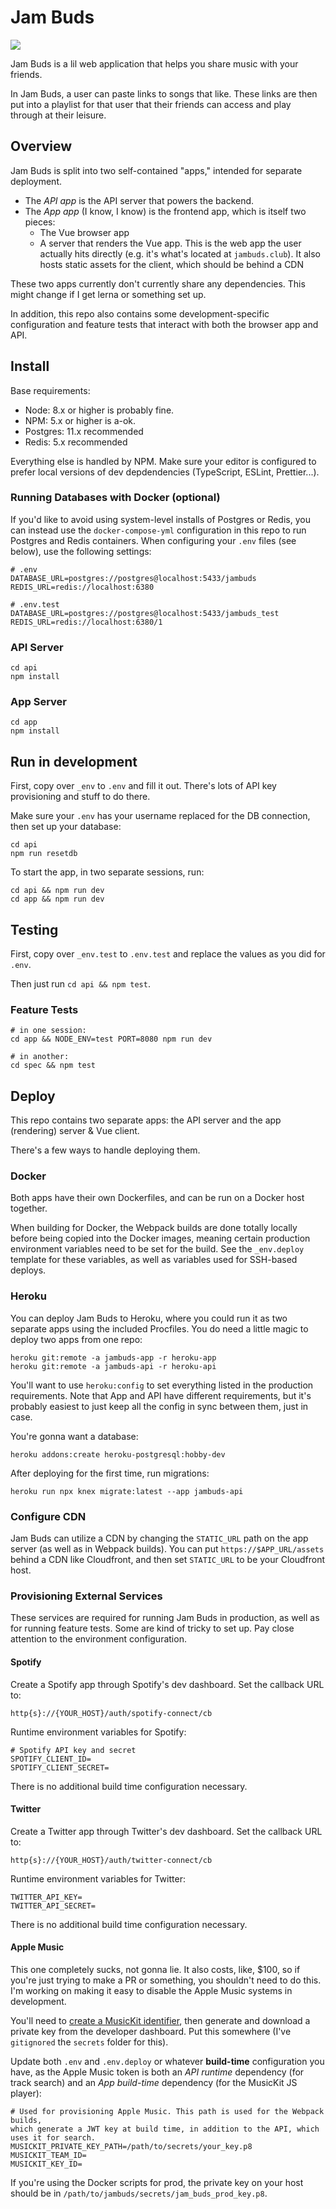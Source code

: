 # Jam Buds

![](https://github.com/thomasboyt/jam-buds/workflows/Run%20Tests/badge.svg)

Jam Buds is a lil web application that helps you share music with your friends.

In Jam Buds, a user can paste links to songs that like. These links are then put into a playlist for that user that their friends can access and play through at their leisure.

## Overview

Jam Buds is split into two self-contained "apps," intended for separate deployment.

* The *API app* is the API server that powers the backend.
* The *App app* (I know, I know) is the frontend app, which is itself two pieces:
    * The Vue browser app
    * A server that renders the Vue app. This is the web app the user actually hits directly (e.g. it's what's located at `jambuds.club`). It also hosts static assets for the client, which should be behind a CDN

These two apps currently don't currently share any dependencies. This might change if I get lerna or something set up.

In addition, this repo also contains some development-specific configuration and feature tests that interact with both the browser app and API.

## Install

Base requirements:

- Node: 8.x or higher is probably fine.
- NPM: 5.x or higher is a-ok.
- Postgres: 11.x recommended
- Redis: 5.x recommended

Everything else is handled by NPM. Make sure your editor is configured to prefer local versions of dev depdendencies (TypeScript, ESLint, Prettier...).

### Running Databases with Docker (optional)

If you'd like to avoid using system-level installs of Postgres or Redis, you can instead use the `docker-compose-yml` configuration in this repo to run Postgres and Redis containers. When configuring your `.env` files (see below), use the following settings:

```
# .env
DATABASE_URL=postgres://postgres@localhost:5433/jambuds
REDIS_URL=redis://localhost:6380

# .env.test
DATABASE_URL=postgres://postgres@localhost:5433/jambuds_test
REDIS_URL=redis://localhost:6380/1
```

### API Server

```
cd api
npm install
```

### App Server

```
cd app
npm install
```

## Run in development

First, copy over `_env` to `.env` and fill it out. There's lots of API key provisioning and stuff to do there.

Make sure your `.env` has your username replaced for the DB connection, then set up your database:

```
cd api
npm run resetdb
```

To start the app, in two separate sessions, run:

```
cd api && npm run dev
cd app && npm run dev
```

## Testing

First, copy over `_env.test` to `.env.test` and replace the values as you did for `.env`.

Then just run `cd api && npm test`.

### Feature Tests

```
# in one session:
cd app && NODE_ENV=test PORT=8080 npm run dev

# in another:
cd spec && npm test
```

## Deploy

This repo contains two separate apps: the API server and the app (rendering) server & Vue client.

There's a few ways to handle deploying them.

### Docker

Both apps have their own Dockerfiles, and can be run on a Docker host together.

When building for Docker, the Webpack builds are done totally locally before being copied into the Docker images, meaning certain production environment variables need to be set for the build. See the `_env.deploy` template for these variables, as well as variables used for SSH-based deploys.

### Heroku

You can deploy Jam Buds to Heroku, where you could run it as two separate apps using the included Procfiles. You do need a little magic to deploy two apps from one repo:

```
heroku git:remote -a jambuds-app -r heroku-app
heroku git:remote -a jambuds-api -r heroku-api
```

You'll want to use `heroku:config` to set everything listed in the production requirements. Note that App and API have different requirements, but it's probably easiest to just keep all the config in sync between them, just in case.

You're gonna want a database:

```
heroku addons:create heroku-postgresql:hobby-dev
```

After deploying for the first time, run migrations:

```
heroku run npx knex migrate:latest --app jambuds-api
```

### Configure CDN

Jam Buds can utilize a CDN by changing the `STATIC_URL` path on the app server (as well as in Webpack builds). You can put `https://$APP_URL/assets` behind a CDN like Cloudfront, and then set `STATIC_URL` to be your Cloudfront host.

### Provisioning External Services

These services are required for running Jam Buds in production, as well as for running feature tests. Some are kind of tricky to set up. Pay close attention to the environment configuration.

#### Spotify

Create a Spotify app through Spotify's dev dashboard. Set the callback URL to:

```
http{s}://{YOUR_HOST}/auth/spotify-connect/cb
```

Runtime environment variables for Spotify:

```
# Spotify API key and secret
SPOTIFY_CLIENT_ID=
SPOTIFY_CLIENT_SECRET=
```

There is no additional build time configuration necessary.

#### Twitter

Create a Twitter app through Twitter's dev dashboard. Set the callback URL to:

```
http{s}://{YOUR_HOST}/auth/twitter-connect/cb
```

Runtime environment variables for Twitter:

```
TWITTER_API_KEY=
TWITTER_API_SECRET=
```

There is no additional build time configuration necessary.

#### Apple Music

This one completely sucks, not gonna lie. It also costs, like, $100, so if you're just trying to make a PR or something, you shouldn't need to do this. I'm working on making it easy to disable the Apple Music systems in development.

You'll need to [create a MusicKit identifier](https://help.apple.com/developer-account/#/devce5522674), then generate and download a private key from the developer dashboard. Put this somewhere (I've `gitignored` the `secrets` folder for this).

Update both `.env` and `.env.deploy` or whatever **build-time** configuration you have, as the Apple Music token is both an *API runtime* dependency (for track search) and an *App build-time* dependency (for the MusicKit JS player):

```
# Used for provisioning Apple Music. This path is used for the Webpack builds,
which generate a JWT key at build time, in addition to the API, which uses it for search.
MUSICKIT_PRIVATE_KEY_PATH=/path/to/secrets/your_key.p8
MUSICKIT_TEAM_ID=
MUSICKIT_KEY_ID=
```

If you're using the Docker scripts for prod, the private key on your host should be in `/path/to/jambuds/secrets/jam_buds_prod_key.p8`.